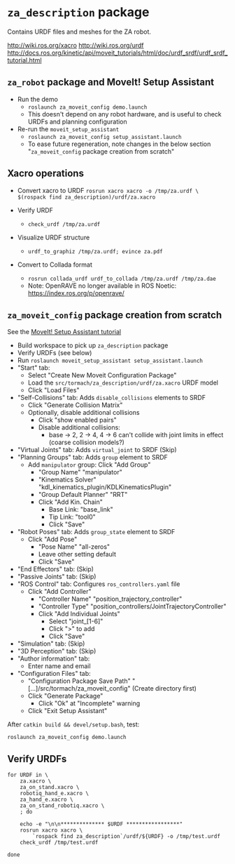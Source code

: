 # `za_description` package

Contains URDF files and meshes for the ZA robot.

http://wiki.ros.org/xacro
http://wiki.ros.org/urdf
http://docs.ros.org/kinetic/api/moveit_tutorials/html/doc/urdf_srdf/urdf_srdf_tutorial.html

## `za_robot` package and MoveIt! Setup Assistant

- Run the demo
  - `roslaunch za_moveit_config demo.launch`
  - This doesn't depend on any robot hardware, and is useful to check
    URDFs and planning configuration
- Re-run the `moveit_setup_assistant`
  - `roslaunch za_moveit_config setup_assistant.launch`
  - To ease future regeneration, note changes in the below section
    "`za_moveit_config` package creation from scratch"


## Xacro operations

- Convert xacro to URDF
  `rosrun xacro xacro -o /tmp/za.urdf \
      $(rospack find za_description)/urdf/za.xacro`

- Verify URDF
  - `check_urdf /tmp/za.urdf`

- Visualize URDF structure
  - `urdf_to_graphiz /tmp/za.urdf; evince za.pdf`

- Convert to Collada format
  - `rosrun collada_urdf urdf_to_collada /tmp/za.urdf /tmp/za.dae`
  - Note:  OpenRAVE no longer available in ROS Noetic:
    https://index.ros.org/p/openrave/

## `za_moveit_config` package creation from scratch

See the [MoveIt! Setup Assistant tutorial][msa_tut]

- Build workspace to pick up `za_description` package
- Verify URDFs (see below)
- Run `roslaunch moveit_setup_assistant setup_assistant.launch`
- "Start" tab:
  - Select "Create New Moveit Configuration Package"
  - Load the `src/tormach/za_description/urdf/za.xacro` URDF model
  - Click "Load Files"
- "Self-Collisions" tab:  Adds `disable_collisions` elements to SRDF
  - Click "Generate Collision Matrix"
  - Optionally, disable additional collisions
    - Click "show enabled pairs"
    - Disable additional collisions:
      - base -> 2, 2 -> 4, 4 -> 6 can't collide with joint limits in
        effect (coarse collision models?)
- "Virtual Joints" tab:  Adds `virtual_joint` to SRDF (Skip)
- "Planning Groups" tab:  Adds `group` element to SRDF
  - Add `manipulator` group:  Click "Add Group"
    - "Group Name" "manipulator"
    - "Kinematics Solver" "kdl_kinematics_plugin/KDLKinematicsPlugin"
    - "Group Default Planner" "RRT"
    - Click "Add Kin. Chain"
      - Base Link:  "base_link"
      - Tip Link:  "tool0"
      - Click "Save"
- "Robot Poses" tab:  Adds `group_state` element to SRDF
  - Click "Add Pose"
    - "Pose Name" "all-zeros"
    - Leave other setting default
    - Click "Save"
- "End Effectors" tab:  (Skip)
- "Passive Joints" tab:  (Skip)
- "ROS Control" tab:  Configures `ros_controllers.yaml` file
  - Click "Add Controller"
    - "Controller Name" "position_trajectory_controller"
    - "Controller Type" "position_controllers/JointTrajectoryController"
    - Click "Add Individual Joints"
      - Select "joint_[1-6]"
      - Click ">" to add
      - Click "Save"
- "Simulation" tab:  (Skip)
- "3D Perception" tab:  (Skip)
- "Author information" tab:
  - Enter name and email
- "Configuration Files" tab:
  - "Configuration Package Save Path"
    "[...]/src/tormach/za_moveit_config" (Create directory first)
  - Click "Generate Package"
    - Click "Ok" at "Incomplete" warning
  - Click "Exit Setup Assistant"

After `catkin build && devel/setup.bash`, test:
```
roslaunch za_moveit_config demo.launch
```



[msa_tut]: http://docs.ros.org/kinetic/api/moveit_tutorials/html/doc/setup_assistant/setup_assistant_tutorial.html

## Verify URDFs

```
for URDF in \
    za.xacro \
    za_on_stand.xacro \
    robotiq_hand_e.xacro \
    za_hand_e.xacro \
    za_on_stand_robotiq.xacro \
    ; do

    echo -e "\n\n************** $URDF *****************"
    rosrun xacro xacro \
        `rospack find za_description`/urdf/${URDF} -o /tmp/test.urdf
    check_urdf /tmp/test.urdf

done
```
